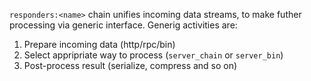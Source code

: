 `responders:<name>` chain unifies incoming data streams, to make
futher processing via generic interface. Generig activities are:

1. Prepare incoming data (http/rpc/bin)
2. Select appripriate way to process (`server_chain` or `server_bin`)
3. Post-process result (serialize, compress and so on)
